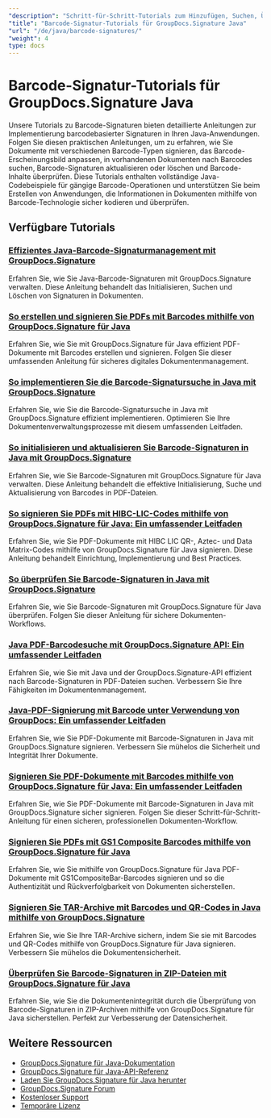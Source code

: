 ```yaml
---
"description": "Schritt-für-Schritt-Tutorials zum Hinzufügen, Suchen, Überprüfen und Verwalten von Barcode-Signaturen in Dokumenten mit GroupDocs.Signature für Java."
"title": "Barcode-Signatur-Tutorials für GroupDocs.Signature Java"
"url": "/de/java/barcode-signatures/"
"weight": 4
type: docs
---
```

# Barcode-Signatur-Tutorials für GroupDocs.Signature Java

Unsere Tutorials zu Barcode-Signaturen bieten detaillierte Anleitungen zur Implementierung barcodebasierter Signaturen in Ihren Java-Anwendungen. Folgen Sie diesen praktischen Anleitungen, um zu erfahren, wie Sie Dokumente mit verschiedenen Barcode-Typen signieren, das Barcode-Erscheinungsbild anpassen, in vorhandenen Dokumenten nach Barcodes suchen, Barcode-Signaturen aktualisieren oder löschen und Barcode-Inhalte überprüfen. Diese Tutorials enthalten vollständige Java-Codebeispiele für gängige Barcode-Operationen und unterstützen Sie beim Erstellen von Anwendungen, die Informationen in Dokumenten mithilfe von Barcode-Technologie sicher kodieren und überprüfen.

## Verfügbare Tutorials

### [Effizientes Java-Barcode-Signaturmanagement mit GroupDocs.Signature](./java-barcode-signature-management-groupdocs-signature/)
Erfahren Sie, wie Sie Java-Barcode-Signaturen mit GroupDocs.Signature verwalten. Diese Anleitung behandelt das Initialisieren, Suchen und Löschen von Signaturen in Dokumenten.

### [So erstellen und signieren Sie PDFs mit Barcodes mithilfe von GroupDocs.Signature für Java](./create-sign-pdfs-groupdocs-barcode-java/)
Erfahren Sie, wie Sie mit GroupDocs.Signature für Java effizient PDF-Dokumente mit Barcodes erstellen und signieren. Folgen Sie dieser umfassenden Anleitung für sicheres digitales Dokumentenmanagement.

### [So implementieren Sie die Barcode-Signatursuche in Java mit GroupDocs.Signature](./implement-barcode-signature-search-groupdocs-signature-java/)
Erfahren Sie, wie Sie die Barcode-Signatursuche in Java mit GroupDocs.Signature effizient implementieren. Optimieren Sie Ihre Dokumentenverwaltungsprozesse mit diesem umfassenden Leitfaden.

### [So initialisieren und aktualisieren Sie Barcode-Signaturen in Java mit GroupDocs.Signature](./java-groupdocs-signature-barcode-initialize-update/)
Erfahren Sie, wie Sie Barcode-Signaturen mit GroupDocs.Signature für Java verwalten. Diese Anleitung behandelt die effektive Initialisierung, Suche und Aktualisierung von Barcodes in PDF-Dateien.

### [So signieren Sie PDFs mit HIBC-LIC-Codes mithilfe von GroupDocs.Signature für Java: Ein umfassender Leitfaden](./sign-pdfs-hibc-lic-codes-groupdocs-java/)
Erfahren Sie, wie Sie PDF-Dokumente mit HIBC LIC QR-, Aztec- und Data Matrix-Codes mithilfe von GroupDocs.Signature für Java signieren. Diese Anleitung behandelt Einrichtung, Implementierung und Best Practices.

### [So überprüfen Sie Barcode-Signaturen in Java mit GroupDocs.Signature](./verify-barcode-signatures-groupdocs-signature-java/)
Erfahren Sie, wie Sie Barcode-Signaturen mit GroupDocs.Signature für Java überprüfen. Folgen Sie dieser Anleitung für sichere Dokumenten-Workflows.

### [Java PDF-Barcodesuche mit GroupDocs.Signature API: Ein umfassender Leitfaden](./java-pdf-barcode-search-groupdocs-signature-api/)
Erfahren Sie, wie Sie mit Java und der GroupDocs.Signature-API effizient nach Barcode-Signaturen in PDF-Dateien suchen. Verbessern Sie Ihre Fähigkeiten im Dokumentenmanagement.

### [Java-PDF-Signierung mit Barcode unter Verwendung von GroupDocs: Ein umfassender Leitfaden](./java-pdf-signing-barcode-groupdocs/)
Erfahren Sie, wie Sie PDF-Dokumente mit Barcode-Signaturen in Java mit GroupDocs.Signature signieren. Verbessern Sie mühelos die Sicherheit und Integrität Ihrer Dokumente.

### [Signieren Sie PDF-Dokumente mit Barcodes mithilfe von GroupDocs.Signature für Java: Ein umfassender Leitfaden](./sign-pdf-barcode-groupdocs-signature-java/)
Erfahren Sie, wie Sie PDF-Dokumente mit Barcode-Signaturen in Java mit GroupDocs.Signature sicher signieren. Folgen Sie dieser Schritt-für-Schritt-Anleitung für einen sicheren, professionellen Dokumenten-Workflow.

### [Signieren Sie PDFs mit GS1 Composite Barcodes mithilfe von GroupDocs.Signature für Java](./sign-pdf-gs1compositebar-barcode-groupdocs-signature-java/)
Erfahren Sie, wie Sie mithilfe von GroupDocs.Signature für Java PDF-Dokumente mit GS1CompositeBar-Barcodes signieren und so die Authentizität und Rückverfolgbarkeit von Dokumenten sicherstellen.

### [Signieren Sie TAR-Archive mit Barcodes und QR-Codes in Java mithilfe von GroupDocs.Signature](./sign-tar-archives-barcode-qr-code-java/)
Erfahren Sie, wie Sie Ihre TAR-Archive sichern, indem Sie sie mit Barcodes und QR-Codes mithilfe von GroupDocs.Signature für Java signieren. Verbessern Sie mühelos die Dokumentensicherheit.

### [Überprüfen Sie Barcode-Signaturen in ZIP-Dateien mit GroupDocs.Signature für Java](./verify-barcode-signatures-zip-groupdocs-signature-java/)
Erfahren Sie, wie Sie die Dokumentenintegrität durch die Überprüfung von Barcode-Signaturen in ZIP-Archiven mithilfe von GroupDocs.Signature für Java sicherstellen. Perfekt zur Verbesserung der Datensicherheit.

## Weitere Ressourcen

- [GroupDocs.Signature für Java-Dokumentation](https://docs.groupdocs.com/signature/java/)
- [GroupDocs.Signature für Java-API-Referenz](https://reference.groupdocs.com/signature/java/)
- [Laden Sie GroupDocs.Signature für Java herunter](https://releases.groupdocs.com/signature/java/)
- [GroupDocs.Signature Forum](https://forum.groupdocs.com/c/signature)
- [Kostenloser Support](https://forum.groupdocs.com/)
- [Temporäre Lizenz](https://purchase.groupdocs.com/temporary-license/)